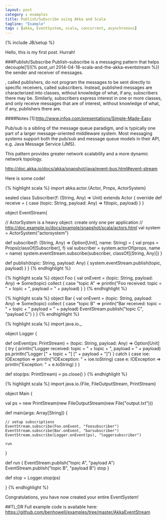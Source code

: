 ```yaml
---
layout: post
category : examples
title: Publish/Subscribe using Akka and Scala 
tagline: "Example"
tags : [akka, EventSystem, scala, concurrent, asynchronous]
---
```

{% include JB/setup %}

Hello, this is my first post. Hurrah!

###Publish/Subscribe
Publish–subscribe is a messaging pattern that helps decouple[1]({% post_url 2014-04-18-scala-and-the-akka-eventstream %}) the sender and receiver of messages. 

, called publishers, do not program the messages to be sent directly to specific receivers, called subscribers. Instead, published messages are characterized into classes, without knowledge of what, if any, subscribers there may be. Similarly, subscribers express interest in one or more classes, and only receive messages that are of interest, without knowledge of what, if any, publishers there are.



####Notes
[1]:http://www.infoq.com/presentations/Simple-Made-Easy




Pub/sub is a sibling of the message queue paradigm, and is typically one part of a larger message-oriented middleware system. Most messaging systems support both the pub/sub and message queue models in their API, e.g. Java Message Service (JMS).

This pattern provides greater network scalability and a more dynamic network topology.


http://doc.akka.io/docs/akka/snapshot/java/event-bus.html#event-stream

Here is some code!

{% highlight scala %}
import akka.actor.{Actor, Props, ActorSystem}

sealed class Subscriber(f: (String, Any) => Unit) extends Actor {
  override def receive = { case (topic: String, payload: Any) => f(topic, payload) }
}

object EventStream{

  // ActorSystem is a heavy object: create only one per application
  // http://doc.example.io/docs/example/snapshot/scala/actors.html
  val system = ActorSystem("actorsystem")

  def subscribe(f: (String, Any) => Option[Unit], name: String) = {
    val props = Props(classOf[Subscriber], f)
    val subscriber = system.actorOf(props, name = name)
    system.eventStream.subscribe(subscriber, classOf[(String, Any)])
  }

  def publish(topic: String, payload: Any) {
    system.eventStream.publish(topic, payload)
  }
}
{% endhighlight %}



{% highlight scala %}
object Foo {
  val onEvent = (topic: String, payload: Any) => Some(topic) collect {
    case "topic A" => println("Foo received: topic = " + topic + ", payload = " + payload)
  }
}
{% endhighlight %}


{% highlight scala %}
object Bar {
  val onEvent = (topic: String, payload: Any) => Some(topic) collect {
    case "topic B" =>
      println("Bar received: topic = " + topic + " payload = " + payload)
      EventStream.publish("topic C", "payload C")
  }
}
{% endhighlight %}


{% highlight scala %}
import java.io._

object Logger {

  def onEvent(ps: PrintStream) = (topic: String, payload: Any) => Option[Unit] {
      try {
        println("Logger received: topic = " + topic + ", payload = " + payload)
        ps.println("Logger [" + topic + "] [" + payload + "]")
      }
      catch {
        case ioe: IOException => println("IOException: " + ioe.toString)
        case e: IOException => println("Exception: " + e.toString)
      }
  }

  def stop(ps: PrintStream) = ps.close()
}
{% endhighlight %}



{% highlight scala %}
import java.io.{File, FileOutputStream, PrintStream}

object Main {

  val ps = new PrintStream(new FileOutputStream(new File("output.txt")))

  def main(args: Array[String]) {

    // setup subscriptions
    EventStream.subscribe(Foo.onEvent, "foosubscriber")
    EventStream.subscribe(Bar.onEvent, "barsubscriber")
    EventStream.subscribe(Logger.onEvent(ps), "loggersubscriber")

    run
  }

  def run {
    EventStream.publish("topic A", "payload A")
    EventStream.publish("topic B", "payload B")
    stop
  }

  def stop = Logger.stop(ps)

}
{% endhighlight %}







Congratulations, you have now created your entire EventSystem!



##TL;DR
Full example code is available here: https://github.com/benhowell/examples/tree/master/AkkaEventStream

